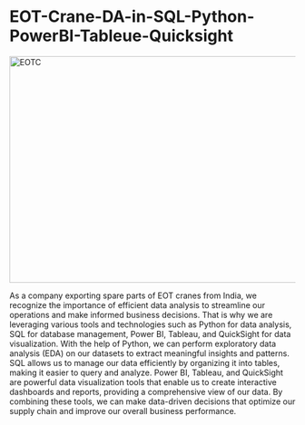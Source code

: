 # EOT-Crane-DA-in-SQL-Python-PowerBI-Tableue-Quicksight

<img src="https://aicranes.com/wp-content/uploads/2020/10/overhead-crane-1.gif" alt="EOTC" width="1100" height="400">

As a company exporting spare parts of EOT cranes from India, we recognize the importance of efficient data analysis to streamline our operations and make 
informed business decisions. That is why we are leveraging various tools and technologies such as Python for data analysis, SQL for database management,
Power BI, Tableau, and QuickSight for data visualization. With the help of Python, we can perform exploratory data analysis (EDA) on our datasets to extract 
meaningful insights and patterns. SQL allows us to manage our data efficiently by organizing it into tables, making it easier to query and analyze. Power BI, 
Tableau, and QuickSight are powerful data visualization tools that enable us to create interactive dashboards and reports, providing a comprehensive view of 
our data. By combining these tools, we can make data-driven decisions that optimize our supply chain and improve our overall business performance.





